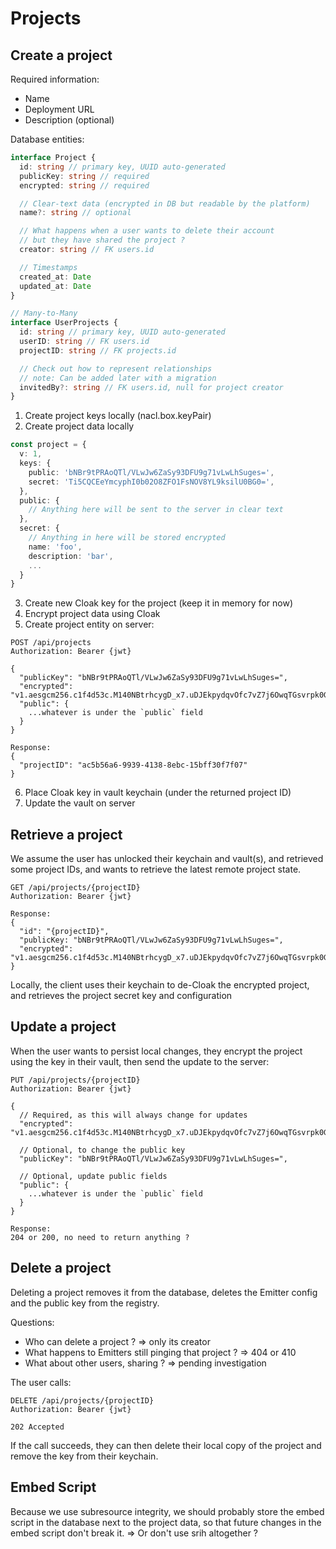 # Projects

## Create a project

Required information:

- Name
- Deployment URL
- Description (optional)

Database entities:

```ts
interface Project {
  id: string // primary key, UUID auto-generated
  publicKey: string // required
  encrypted: string // required

  // Clear-text data (encrypted in DB but readable by the platform)
  name?: string // optional

  // What happens when a user wants to delete their account
  // but they have shared the project ?
  creator: string // FK users.id

  // Timestamps
  created_at: Date
  updated_at: Date
}

// Many-to-Many
interface UserProjects {
  id: string // primary key, UUID auto-generated
  userID: string // FK users.id
  projectID: string // FK projects.id

  // Check out how to represent relationships
  // note: Can be added later with a migration
  invitedBy?: string // FK users.id, null for project creator
}
```

1. Create project keys locally (nacl.box.keyPair)
2. Create project data locally

```ts
const project = {
  v: 1,
  keys: {
    public: 'bNBr9tPRAoQTl/VLwJw6ZaSy93DFU9g71vLwLhSuges=',
    secret: 'Ti5CQCEeYmcyphI0b02O8ZFO1FsNOV8YL9ksilU0BG0=',
  },
  public: {
    // Anything here will be sent to the server in clear text
  },
  secret: {
    // Anything in here will be stored encrypted
    name: 'foo',
    description: 'bar',
    ...
  }
}
```

3. Create new Cloak key for the project (keep it in memory for now)
4. Encrypt project data using Cloak
5. Create project entity on server:

```
POST /api/projects
Authorization: Bearer {jwt}

{
  "publicKey": "bNBr9tPRAoQTl/VLwJw6ZaSy93DFU9g71vLwLhSuges=",
  "encrypted": "v1.aesgcm256.c1f4d53c.M140NBtrhcygD_x7.uDJEkpydqvOfc7vZ7j6OwqTGsvrpk0GLgKbSKkqK",
  "public": {
    ...whatever is under the `public` field
  }
}

Response:
{
  "projectID": "ac5b56a6-9939-4138-8ebc-15bff30f7f07"
}
```

6. Place Cloak key in vault keychain (under the returned project ID)
7. Update the vault on server

## Retrieve a project

We assume the user has unlocked their keychain and vault(s), and retrieved
some project IDs, and wants to retrieve the latest remote project state.

```
GET /api/projects/{projectID}
Authorization: Bearer {jwt}

Response:
{
  "id": "{projectID}",
  "publicKey: "bNBr9tPRAoQTl/VLwJw6ZaSy93DFU9g71vLwLhSuges=",
  "encrypted": "v1.aesgcm256.c1f4d53c.M140NBtrhcygD_x7.uDJEkpydqvOfc7vZ7j6OwqTGsvrpk0GLgKbSKkqK"
}
```

Locally, the client uses their keychain to de-Cloak the encrypted project,
and retrieves the project secret key and configuration

## Update a project

When the user wants to persist local changes, they encrypt the project using
the key in their vault, then send the update to the server:

```
PUT /api/projects/{projectID}
Authorization: Bearer {jwt}

{
  // Required, as this will always change for updates
  "encrypted": "v1.aesgcm256.c1f4d53c.M140NBtrhcygD_x7.uDJEkpydqvOfc7vZ7j6OwqTGsvrpk0GLgKbSKkqK",

  // Optional, to change the public key
  "publicKey": "bNBr9tPRAoQTl/VLwJw6ZaSy93DFU9g71vLwLhSuges=",

  // Optional, update public fields
  "public": {
    ...whatever is under the `public` field
  }
}

Response:
204 or 200, no need to return anything ?
```

## Delete a project

Deleting a project removes it from the database, deletes the Emitter config and
the public key from the registry.

Questions:

- Who can delete a project ? => only its creator
- What happens to Emitters still pinging that project ? => 404 or 410
- What about other users, sharing ? => pending investigation

The user calls:

```
DELETE /api/projects/{projectID}
Authorization: Bearer {jwt}

202 Accepted
```

If the call succeeds, they can then delete their local copy of the project
and remove the key from their keychain.

## Embed Script

Because we use subresource integrity, we should probably store the embed
script in the database next to the project data, so that future changes
in the embed script don't break it.
=> Or don't use srih altogether ?
